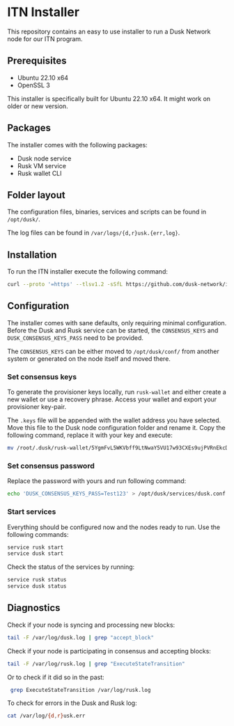 # ITN Installer

This repository contains an easy to use installer to run a Dusk Network node for our ITN program.

## Prerequisites

- Ubuntu 22.10 x64
- OpenSSL 3

This installer is specifically built for Ubuntu 22.10 x64. It might work on older or new version.

## Packages

The installer comes with the following packages:
- Dusk node service
- Rusk VM service
- Rusk wallet CLI

## Folder layout 

The configuration files, binaries, services and scripts can be found in `/opt/dusk/`. 

The log files can be found in `/var/logs/{d,r}usk.{err,log}`.

## Installation

To run the ITN installer execute the following command:
```sh
curl --proto '=https' --tlsv1.2 -sSfL https://github.com/dusk-network/itn-installer/releases/download/v0.0.3/itn-installer.sh | sudo sh
```

## Configuration

The installer comes with sane defaults, only requiring minimal configuration. Before the Dusk and Rusk service can be started, the `CONSENSUS_KEYS` and `DUSK_CONSENSUS_KEYS_PASS` need to be provided. 

The `CONSENSUS_KEYS` can be either moved to `/opt/dusk/conf/` from another system or generated on the node itself and moved there. 

### Set consensus keys

To generate the provisioner keys locally, run `rusk-wallet` and either create a new wallet or use a recovery phrase. Access your wallet and export your provisioner key-pair. 

The `.keys` file will be appended with the wallet address you have selected. Move this file to the Dusk node configuration folder and rename it. Copy the following command, replace it with your key and execute:
```sh
mv /root/.dusk/rusk-wallet/5YgmFvL5WKVbff9LtNwaY5VU17w93CXEs9ujPVRnEkcDko6Fsiv9moNBG1B2qxSh6F2m4qqDGvBFMThSii431BzN.keys /opt/dusk/conf/consensus.keys
```

### Set consensus password

Replace the password with yours and run following command:
```sh
echo 'DUSK_CONSENSUS_KEYS_PASS=Test123' > /opt/dusk/services/dusk.conf
```

### Start services

Everything should be configured now and the nodes ready to run. Use the following commands:
```sh
service rusk start
service dusk start
```

Check the status of the services by running:
```sh
service rusk status
service dusk status
```

## Diagnostics

Check if your node is syncing and processing new blocks:
```sh
tail -F /var/log/dusk.log | grep "accept_block"
```

Check if your node is participating in consensus and accepting blocks:
```sh
tail -F /var/log/rusk.log | grep "ExecuteStateTransition"
```

Or to check if it did so in the past:
```sh
 grep ExecuteStateTransition /var/log/rusk.log
```

To check for errors in the Dusk and Rusk log:
```sh
cat /var/log/{d,r}usk.err
```